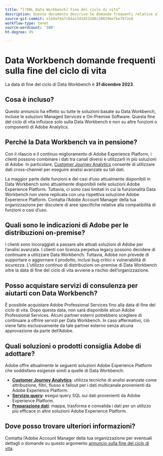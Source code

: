 ```yaml
---
title: “[!DNL Data Workbench] fine del ciclo di vita”
description: Questo documento descrive le domande frequenti relative alla fine del ciclo di vita di [!DNL Data Workbench].
source-git-commit: e1e9afda7c64a1343d533d0c200296efbe7872e8
workflow-type: tm+mt
source-wordcount: '380'
ht-degree: 0%

---
```



# Data Workbench domande frequenti sulla fine del ciclo di vita

La data di fine del ciclo di Data Workbench è **31 dicembre 2023**.

## Cosa è incluso?

Questo annuncio ha effetto su tutte le soluzioni basate su Data Workbench, incluse le soluzioni Managed Services e On-Premise Software. Questa fine del ciclo di vita influisce solo sulla Data Workbench e non su altre funzioni o componenti di Adobe Analytics.

## Perché la Data Workbench va in pensione?

Con il rilascio e il continuo miglioramento di Adobe Experience Platform, i clienti possono combinare i dati tra canali diversi e utilizzarli in più soluzioni di Adobe. In particolare, [Customer Journey Analytics](https://experienceleague.adobe.com/docs/analytics-platform/using/cja-landing.html) consente di utilizzare dati cross-channel per eseguire analisi avanzate su tali dati.

La maggior parte delle funzioni e dei casi d’uso attualmente disponibili in Data Workbench sono attualmente disponibili nelle soluzioni Adobe Experience Platform. Tuttavia, ci sono casi limitati in cui la funzionalità Data Workbench non viene replicata con una rispettiva soluzione Adobe Experience Platform. Contatta l’Adobe Account Manager della tua organizzazione per discutere di aree specifiche relative alla compatibilità di funzioni o casi d’uso.

## Quali sono le indicazioni di Adobe per le distribuzioni on-premise?

I clienti sono incoraggiati a passare alle attuali soluzioni di Adobe per l’analisi avanzata. I clienti con licenza perpetua legacy possono decidere di continuare a utilizzare Data Workbench. Tuttavia, Adobe non prevede di supportare o aggiornare il prodotto, inclusi bug critici o vulnerabilità di sicurezza. L’utilizzo continuo di distribuzioni on-premise di Data Workbench oltre la data di fine del ciclo di vita avviene a rischio dell’organizzazione.

## Posso acquistare servizi di consulenza per aiutarti con Data Workbench?

È possibile acquistare Adobe Professional Services fino alla data di fine del ciclo di vita. Dopo questa data, non sarà disponibile alcun Adobe Professional Services. Alcuni partner esterni potrebbero scegliere di continuare a offrire servizi per Data Workbench. In caso affermativo, ciò viene fatto esclusivamente da tale partner esterno senza alcuna approvazione da parte dell’Adobe.

## Quali soluzioni o prodotti consiglia Adobe di adottare?

Adobe offre attualmente le seguenti soluzioni Adobe Experience Platform che soddisfano esigenze simili a quelle di Data Workbench:

* [**Customer Journey Analytics**](https://experienceleague.adobe.com/docs/analytics-platform/using/cja-landing.html): utilizza tecniche di analisi avanzate come attribuzione, filtri, flusso e fallout per i dati multicanale provenienti da Adobe Experience Platform.
* [**Servizio query**](https://experienceleague.adobe.com/docs/experience-platform/query/home.html): esegui query SQL sui dati provenienti da Adobe Experience Platform.
* [**Preparazione dati**](https://experienceleague.adobe.com/docs/experience-platform/data-prep/home.html): mappa, trasforma e convalida i dati per un utilizzo più efficace in altre soluzioni Adobe Experience Platform.

## Dove posso trovare ulteriori informazioni?

Contatta l’Adobe Account Manager della tua organizzazione per eventuali dettagli o domande su questo argomento [annuncio sulla fine del ciclo di vita](https://express.adobe.com/page/GSu6oKOD88GAj/).

